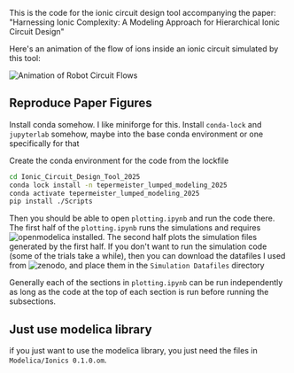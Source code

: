 This is the code for the ionic circuit design tool accompanying the paper: "Harnessing Ionic Complexity: A Modeling Approach for Hierarchical Ionic Circuit Design" 

Here's an animation of the flow of ions inside an ionic circuit simulated by this tool:

![](https://github.com/msilbersteingit/Ionic_Circuit_Design_Tool_2025/blob/main/Figures/Ion%20Flows/Animation/animation.gif?raw=true "Animation of Robot Circuit Flows")

## Reproduce Paper Figures

Install conda somehow. I like miniforge for this. Install `conda-lock` and `jupyterlab` somehow, maybe into the base conda environment or one specifically for that

Create the conda environment for the code from the lockfile 

```bash
cd Ionic_Circuit_Design_Tool_2025
conda lock install -n tepermeister_lumped_modeling_2025
conda activate tepermeister_lumped_modeling_2025
pip install ./Scripts
```

Then you should be able to open `plotting.ipynb` and run the code there. The first half of the `plotting.ipynb` runs the simulations and requires ![openmodelica](https://openmodelica.org/) installed.
The second half plots the simulation files generated by the first half. If you don't want to run the simulation code (some of the trials take a while), then you can download the datafiles I used from ![zenodo](https://doi.org/10.5281/zenodo.13932290), and place them in the `Simulation Datafiles` directory

Generally each of the sections in `plotting.ipynb` can be run independently as long as the code at the top of each section is run before running the subsections.

## Just use modelica library
if you just want to use the modelica library, you just need the files in `Modelica/Ionics 0.1.0.om`.

